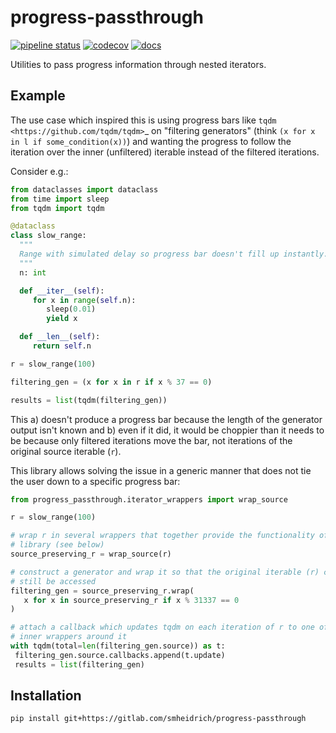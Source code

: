 # progress-passthrough

[![pipeline status](https://gitlab.com/smheidrich/progress-passthrough/badges/main/pipeline.svg?style=flat-square)](https://gitlab.com/smheidrich/progress-passthrough/-/commits/main)
[![codecov](https://codecov.io/gl/smheidrich/progress-passthrough/branch/main/graph/badge.svg?token=GBYVO057JT)](https://codecov.io/gl/smheidrich/progress-passthrough)
[![docs](https://img.shields.io/badge/docs-online-brightgreen?style=flat-square)](https://smheidrich.gitlab.io/progress-passthrough/)

Utilities to pass progress information through nested iterators.


## Example

The use case which inspired this is using progress bars like
`tqdm <https://github.com/tqdm/tqdm>`_ on "filtering generators" (think ``(x
for x in l if some_condition(x))``) and wanting the progress to follow the
iteration over the inner (unfiltered) iterable instead of the filtered
iterations.

Consider e.g.:

```python
from dataclasses import dataclass
from time import sleep
from tqdm import tqdm

@dataclass
class slow_range:
  """
  Range with simulated delay so progress bar doesn't fill up instantly.
  """
  n: int

  def __iter__(self):
     for x in range(self.n):
        sleep(0.01)
        yield x

  def __len__(self):
     return self.n

r = slow_range(100)

filtering_gen = (x for x in r if x % 37 == 0)

results = list(tqdm(filtering_gen))
```

This a) doesn't produce a progress bar because the length of the generator
output isn't known and b) even if it did, it would be choppier than it needs to
be because only filtered iterations move the bar, not iterations of the
original source iterable (``r``).

This library allows solving the issue in a generic manner that does not tie the
user down to a specific progress bar:

```python
from progress_passthrough.iterator_wrappers import wrap_source

r = slow_range(100)

# wrap r in several wrappers that together provide the functionality of this
# library (see below)
source_preserving_r = wrap_source(r)

# construct a generator and wrap it so that the original iterable (r) can
# still be accessed
filtering_gen = source_preserving_r.wrap(
   x for x in source_preserving_r if x % 31337 == 0
)

# attach a callback which updates tqdm on each iteration of r to one of the
# inner wrappers around it
with tqdm(total=len(filtering_gen.source)) as t:
 filtering_gen.source.callbacks.append(t.update)
 results = list(filtering_gen)
```


## Installation

```bash
pip install git+https://gitlab.com/smheidrich/progress-passthrough
```
